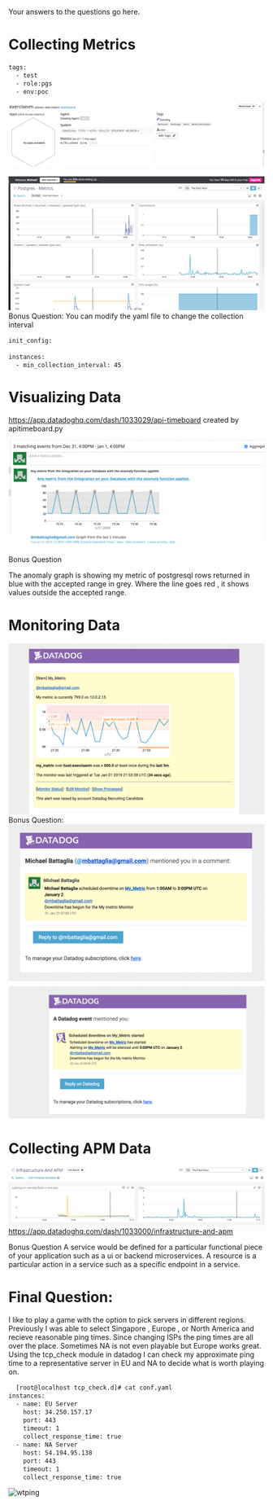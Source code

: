 Your answers to the questions go here.

# Collecting Metrics
```
tags:
  - test
  - role:pgs
  - env:poc
```
![tags](/tags.png) 

![Postgres Integration](/pgs_integration.png) 
Bonus Question:
You can modify the yaml file to change the collection interval
```
init_config:

instances:
  - min_collection_interval: 45

```

# Visualizing Data


https://app.datadoghq.com/dash/1033029/api-timeboard
created by apitimeboard.py

![Last 5 Minutes](/last5.png)

Bonus Question

The anomaly graph is showing my metric of postgresql rows returned in blue with the accepted range in grey. Where the line goes red , it shows values outside the accepted range.

# Monitoring Data
![Alert](/alert.png)
Bonus Question: 
![downtime](/downtime.png)
![downtimestartedemail](/downtimestarted.png)

# Collecting APM Data

![apmdashboard](/infaandapm.png)
https://app.datadoghq.com/dash/1033000/infrastructure-and-apm


Bonus Question
A service would be defined for a particular functional piece of your application such as a ui or backend microservices. A resource is a particular action in a service such as a specific endpoint in a service. 

# Final Question:
  I like to play a game with the option to pick servers in different regions. Previously I was able to select Singapore , Europe , or North America and recieve reasonable ping times. Since changing ISPs the ping times are all over the place. Sometimes NA is not even playable but Europe works great. Using the tcp_check module in datadog I can check my approximate ping time to a representative server in EU and NA to decide what is worth playing on. 

```
  [root@localhost tcp_check.d]# cat conf.yaml
instances:
  - name: EU Server
    host: 34.250.157.17
    port: 443
    timeout: 1
    collect_response_time: true
  - name: NA Server
    host: 54.194.95.138
    port: 443
    timeout: 1
    collect_response_time: true
 ```

![wtping](/wtping.ping)
